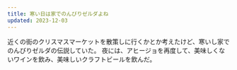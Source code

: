 ```yaml
---
title: 寒い日は家でのんびりゼルダよね
updated: 2023-12-03
---
```


近くの街のクリスマスマーケットを散策しに行くかとか考えたけど、寒いし家でのんびりゼルダの伝説していた。
夜には、アヒージョを再度して、美味しくないワインを飲み、美味しいクラフトビールを飲んだ。
